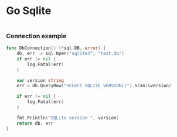 # Go Sqlite

```sh
```
### Connection example
```go
func DbConnection() (*sql.DB, error) {
	db, err := sql.Open("sqlite3", "test.db")
	if err != nil {
		log.Fatal(err)
	}

	var version string
	err = db.QueryRow("SELECT SQLITE_VERSION()").Scan(&version)

	if err != nil {
		log.Fatal(err)
	}

	fmt.Println("SQLite version ", version)
	return db, err
}
```